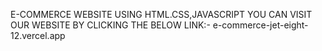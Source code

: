 E-COMMERCE WEBSITE USING HTML.CSS,JAVASCRIPT
YOU CAN VISIT OUR WEBSITE BY CLICKING THE BELOW LINK:-
e-commerce-jet-eight-12.vercel.app
